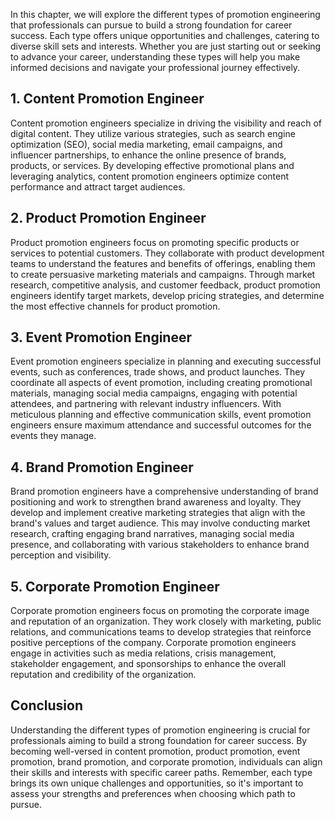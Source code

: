 
In this chapter, we will explore the different types of promotion engineering that professionals can pursue to build a strong foundation for career success. Each type offers unique opportunities and challenges, catering to diverse skill sets and interests. Whether you are just starting out or seeking to advance your career, understanding these types will help you make informed decisions and navigate your professional journey effectively.

**1. Content Promotion Engineer**
---------------------------------

Content promotion engineers specialize in driving the visibility and reach of digital content. They utilize various strategies, such as search engine optimization (SEO), social media marketing, email campaigns, and influencer partnerships, to enhance the online presence of brands, products, or services. By developing effective promotional plans and leveraging analytics, content promotion engineers optimize content performance and attract target audiences.

**2. Product Promotion Engineer**
---------------------------------

Product promotion engineers focus on promoting specific products or services to potential customers. They collaborate with product development teams to understand the features and benefits of offerings, enabling them to create persuasive marketing materials and campaigns. Through market research, competitive analysis, and customer feedback, product promotion engineers identify target markets, develop pricing strategies, and determine the most effective channels for product promotion.

**3. Event Promotion Engineer**
-------------------------------

Event promotion engineers specialize in planning and executing successful events, such as conferences, trade shows, and product launches. They coordinate all aspects of event promotion, including creating promotional materials, managing social media campaigns, engaging with potential attendees, and partnering with relevant industry influencers. With meticulous planning and effective communication skills, event promotion engineers ensure maximum attendance and successful outcomes for the events they manage.

**4. Brand Promotion Engineer**
-------------------------------

Brand promotion engineers have a comprehensive understanding of brand positioning and work to strengthen brand awareness and loyalty. They develop and implement creative marketing strategies that align with the brand's values and target audience. This may involve conducting market research, crafting engaging brand narratives, managing social media presence, and collaborating with various stakeholders to enhance brand perception and visibility.

**5. Corporate Promotion Engineer**
-----------------------------------

Corporate promotion engineers focus on promoting the corporate image and reputation of an organization. They work closely with marketing, public relations, and communications teams to develop strategies that reinforce positive perceptions of the company. Corporate promotion engineers engage in activities such as media relations, crisis management, stakeholder engagement, and sponsorships to enhance the overall reputation and credibility of the organization.

**Conclusion**
--------------

Understanding the different types of promotion engineering is crucial for professionals aiming to build a strong foundation for career success. By becoming well-versed in content promotion, product promotion, event promotion, brand promotion, and corporate promotion, individuals can align their skills and interests with specific career paths. Remember, each type brings its own unique challenges and opportunities, so it's important to assess your strengths and preferences when choosing which path to pursue.

